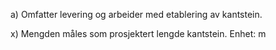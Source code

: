 a) Omfatter levering og arbeider med etablering av kantstein.

x) Mengden måles som prosjektert lengde kantstein. Enhet: m

